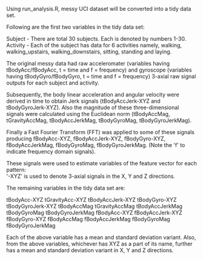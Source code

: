 

Using run_analysis.R, messy UCI dataset will be converted into a tidy data set.

Following are the first two variables in the tidy data set:

Subject - There are total 30 subjects. Each is denoted by numbers 1-30.
Activity - Each of the subject has data for 6 activities namely, walking, walking_upstairs, walking_downstairs, sitting, standing and laying.

The original messy data had raw acceleromater (variables having tBodyAcc/fBodyAcc, t = time and f = frequency) and gyroscope (variables having tBodyGyro/fBodyGyro, t = time and f = frequency) 3-axial raw signal outputs for each subject and activity.

Subsequently, the body linear acceleration and angular velocity were derived in time to obtain Jerk signals (tBodyAccJerk-XYZ and tBodyGyroJerk-XYZ). Also the magnitude of these three-dimensional signals were calculated using the Euclidean norm (tBodyAccMag, tGravityAccMag, tBodyAccJerkMag, tBodyGyroMag, tBodyGyroJerkMag). 

Finally a Fast Fourier Transform (FFT) was applied to some of these signals producing fBodyAcc-XYZ, fBodyAccJerk-XYZ, fBodyGyro-XYZ, fBodyAccJerkMag, fBodyGyroMag, fBodyGyroJerkMag. (Note the 'f' to indicate frequency domain signals). 

These signals were used to estimate variables of the feature vector for each pattern:  
'-XYZ' is used to denote 3-axial signals in the X, Y and Z directions.

The remaining variables in the tidy data set are:

tBodyAcc-XYZ
tGravityAcc-XYZ
tBodyAccJerk-XYZ
tBodyGyro-XYZ
tBodyGyroJerk-XYZ
tBodyAccMag
tGravityAccMag
tBodyAccJerkMag
tBodyGyroMag
tBodyGyroJerkMag
fBodyAcc-XYZ
fBodyAccJerk-XYZ
fBodyGyro-XYZ
fBodyAccMag
fBodyAccJerkMag
fBodyGyroMag
fBodyGyroJerkMag

Each of the above variable has a mean and standard deviation variant. Also, from the above variables, whichever has XYZ as a part of its name, further has a mean and standard deviation variant in X, Y and Z directions.
